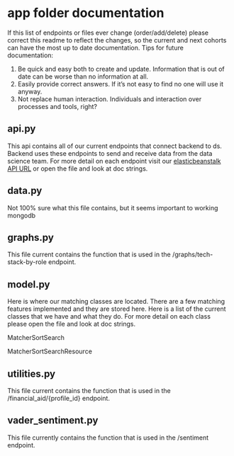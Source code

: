 # app folder documentation

If this list of endpoints or files ever change (order/add/delete) please correct this readme to reflect the changes, so the current and next cohorts can have the most up to date documentation. Tips for future documentation:
1. Be quick and easy both to create and update. Information that is out of date can be worse than no information at all.
2. Easily provide correct answers. If it’s not easy to find no one will use it anyway.
3. Not replace human interaction. Individuals and interaction over processes and tools, right?

## api.py

This api contains all of our current endpoints that connect backend to ds. Backend uses these endpoints to send and receive data from the data science team. For more detail on each endpoint visit our [elasticbeanstalk API URL](http://underdog-devs-ds-a-dev.us-east-1.elasticbeanstalk.com) or open the file and look at doc strings.

## data.py

Not 100% sure what this file contains, but it seems important to working mongodb 

## graphs.py

This file current contains the function that is used in the /graphs/tech-stack-by-role endpoint.

## model.py

Here is where our matching classes are located. There are a few matching features implemented and they are stored here. Here is a list of the current classes that we have and what they do. For more detail on each class please open the file and look at doc strings. 

MatcherSortSearch

MatcherSortSearchResource

## utilities.py

This file current contains the function that is used in the /financial_aid/{profile_id} endpoint.

## vader_sentiment.py

This file currently contains the function that is used in the /sentiment endpoint.
